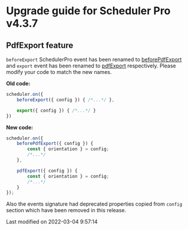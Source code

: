 # Upgrade guide for Scheduler Pro v4.3.7

## PdfExport feature

`beforeExport` SchedulerPro event has been renamed to [beforePdfExport](#Grid/feature/export/PdfExport#event-beforePdfExport)
and `export` event has been renamed to [pdfExport](#Grid/feature/export/PdfExport#event-pdfExport) respectively.
Please modify your code to match the new names.

**Old code:**

```javascript
scheduler.on({
    beforeExport({ config }) { /*...*/ },

    export({ config }) { /*...*/ }
})
```

**New code:**

```javascript
scheduler.on({
    beforePdfExport({ config }) {
        const { orientation } = config;
        /*...*/
    },

    pdfExport({ config }) {
        const { orientation } = config;
        /*...*/
    }
});
```

Also the events signature had deprecated properties copied from `config` section
which have been removed in this release.

<p class="last-modified">Last modified on 2022-03-04 9:57:14</p>